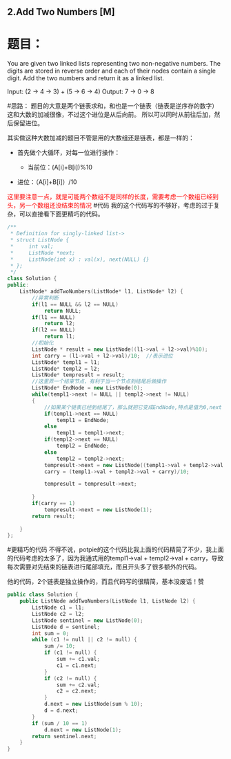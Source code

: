 2.Add Two Numbers [M]
---
# 题目：
You are given two linked lists representing two non-negative numbers. The digits are stored in reverse order and each of their nodes contain a single digit. Add the two numbers and return it as a linked list.

Input: (2 -> 4 -> 3) + (5 -> 6 -> 4)
Output: 7 -> 0 -> 8

#思路：
题目的大意是两个链表求和，和也是一个链表（链表是逆序存的数字）
这和大数的加减很像，不过这个进位是从后向前。
所以可以同时从前往后加，然后保留进位。

其实做这种大数加减的题目不管是用的大数组还是链表，都是一样的：

- 首先做个大循环，对每一位进行操作：

  - 当前位：(A[i]+B[i])%10
 - 进位：（A[i]+B[i]）/10

<font color=red>这里要注意一点，就是可能两个数组不是同样的长度，需要考虑一个数组已经到头，另一个数组还没结束的情况</font>
#代码
我的这个代码写的不够好，考虑的过于复杂，可以直接看下面更精巧的代码。
```c++
/**
 * Definition for singly-linked list->
 * struct ListNode {
 *     int val;
 *     ListNode *next;
 *     ListNode(int x) : val(x), next(NULL) {}
 * };
 */
class Solution {
public:
    ListNode* addTwoNumbers(ListNode* l1, ListNode* l2) {
        //异常判断
        if(l1 == NULL && l2 == NULL)
            return NULL;
        if(l1 == NULL)
            return l2;
        if(l2 == NULL)
            return l1;  
        //初始化
        ListNode * result = new ListNode((l1->val + l2->val)%10);
        int carry = (l1->val + l2->val)/10;  //表示进位
        ListNode* templ1 = l1;
        ListNode* templ2 = l2;
        ListNode* tempresult = result;
        //这里弄一个结束节点，有利于当一个节点到结尾后做操作
        ListNode* EndNode = new ListNode(0);
        while(templ1->next != NULL || templ2->next != NULL)
        {
            //如果某个链表已经到结尾了，那么就把它变成EndNode,特点是值为0,next = NULL
            if(templ1->next == NULL)
                templ1 = EndNode;
            else
                templ1 = templ1->next;
            if(templ2->next == NULL)
                templ2 = EndNode;
            else
                templ2 = templ2->next; 
            tempresult->next = new ListNode((templ1->val + templ2->val + carry)%10);            
            carry = (templ1->val + templ2->val + carry)/10;

            tempresult = tempresult->next;
  
        }
        if(carry == 1)
            tempresult->next = new ListNode(1);
        return result;
        
    }
};

```

#更精巧的代码
不得不说，potpie的这个代码比我上面的代码精简了不少，我上面的代码考虑的太多了，因为我通式用的templ1->val + templ2->val + carry，导致每次需要对先结束的链表进行尾部填充，而且开头多了很多额外的代码。

他的代码，2个链表是独立操作的，而且代码写的很精简，基本没废话！赞
```c++
public class Solution {
    public ListNode addTwoNumbers(ListNode l1, ListNode l2) {
        ListNode c1 = l1;
        ListNode c2 = l2;
        ListNode sentinel = new ListNode(0);
        ListNode d = sentinel;
        int sum = 0;
        while (c1 != null || c2 != null) {
            sum /= 10;
            if (c1 != null) {
                sum += c1.val;
                c1 = c1.next;
            }
            if (c2 != null) {
                sum += c2.val;
                c2 = c2.next;
            }
            d.next = new ListNode(sum % 10);
            d = d.next;
        }
        if (sum / 10 == 1)
            d.next = new ListNode(1);
        return sentinel.next;
    }
}
```

